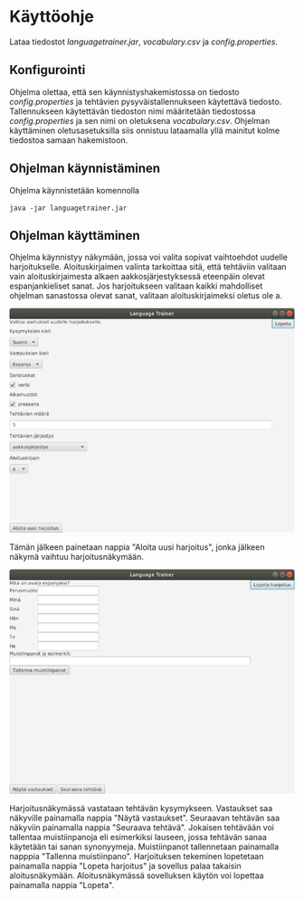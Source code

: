 # Käyttöohje

Lataa tiedostot *languagetrainer.jar*, *vocabulary.csv* ja *config.properties*.

## Konfigurointi

Ohjelma olettaa, että sen käynnistyshakemistossa on tiedosto *config.properties* ja tehtävien pysyväistallennukseen käytettävä tiedosto. Tallennukseen käytettävän tiedoston nimi määritetään tiedostossa *config.properties* ja sen nimi on oletuksena *vocabulary.csv*. Ohjelman käyttäminen oletusasetuksilla siis onnistuu lataamalla yllä mainitut kolme tiedostoa samaan hakemistoon.

## Ohjelman käynnistäminen

Ohjelma käynnistetään komennolla

```
java -jar languagetrainer.jar
```

## Ohjelman käyttäminen

Ohjelma käynnistyy näkymään, jossa voi valita sopivat vaihtoehdot uudelle harjoitukselle. Aloituskirjaimen valinta tarkoittaa sitä, että tehtäviin valitaan vain aloituskirjaimesta alkaen aakkosjärjestyksessä eteenpäin olevat espanjankieliset sanat. Jos harjoitukseen valitaan kaikki mahdolliset ohjelman sanastossa olevat sanat, valitaan aloituskirjaimeksi oletus ole a.

![Aloitusnäkymä](kayttoliittyma1.png)

Tämän jälkeen painetaan nappia "Aloita uusi harjoitus", jonka jälkeen näkymä vaihtuu harjoitusnäkymään.

![Harjoitusnäkymä](kayttoliittyma2.png)

Harjoitusnäkymässä vastataan tehtävän kysymykseen. Vastaukset saa näkyville painamalla nappia "Näytä vastaukset". Seuraavan tehtävän saa näkyviin painamalla nappia "Seuraava tehtävä". Jokaisen tehtävään voi tallentaa muistiinpanoja eli esimerkiksi lauseen, jossa tehtävän sanaa käytetään tai sanan synonyymeja. Muistiinpanot tallennetaan painamalla napppia "Tallenna muistiinpano". Harjoituksen tekeminen lopetetaan painamalla nappia "Lopeta harjoitus" ja sovellus palaa takaisin aloitusnäkymään. Aloitusnäkymässä sovelluksen käytön voi lopettaa painamalla nappia "Lopeta".
